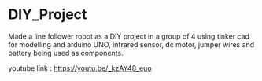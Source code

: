 # DIY_Project

Made a line follower robot as a DIY project in a group of 4 using tinker cad for modelling and arduino UNO, infrared sensor, dc motor, jumper wires and battery being used as components.

youtube link : https://youtu.be/_kzAY48_euo
